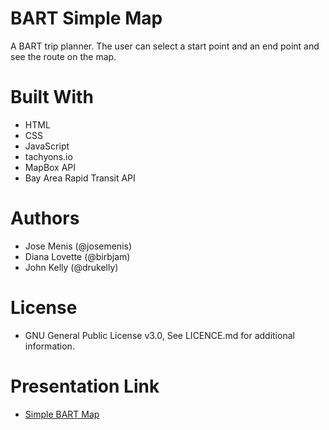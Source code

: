 # BART Simple Map
A BART trip planner. The user can select a start point and an end point and see the route on the map.

# Built With
- HTML
- CSS
- JavaScript
- tachyons.io
- MapBox API
- Bay Area Rapid Transit API

# Authors
- Jose Menis (@josemenis)
- Diana Lovette (@birbjam)
- John Kelly (@drukelly)

# License
- GNU General Public License v3.0, See LICENCE.md for additional information.

# Presentation Link
- [Simple BART Map](https://docs.google.com/presentation/d/1KAzqKcCh7xrlvQN4iyj_pK-FHUhKN3aPib_87HLHb7c/)
